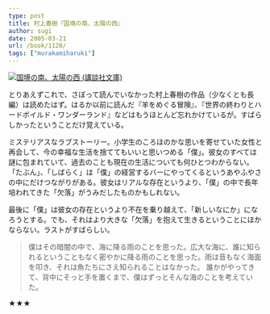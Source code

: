```yaml
---
type: post
title: 村上春樹『国境の南、太陽の西』
author: sugi
date: 2005-03-21
url: /book/1120/
tags: ["murakamiharuki"]
---
```

<a href="http://www.amazon.co.jp/exec/obidos/ASIN/4062630869/chezsugi-22/ref=nosim/" name="amazletlink" target="_blank"><img src="http://ecx.images-amazon.com/images/I/41pdBnCDnaL.jpg" alt="国境の南、太陽の西 (講談社文庫)" style="border: none;" class="alignleft"/></a>

とりあえずこれで、さぼって読んでいなかった村上春樹の作品（少なくとも長編）は読めたはず。はるか以前に読んだ『羊をめぐる冒険』、『世界の終わりとハードボイルド・ワンダーランド』などはもうほとんど忘れかけているが。すばらしかったということだけ覚えている。

ミステリアスなラブストーリー。小学生のころほのかな思いを寄せていた女性と再会して、今の幸福な生活を捨ててもいいと思いつめる「僕」。彼女のすべては謎に包まれていて、過去のことも現在の生活についても何ひとつわからない。「たぶん」、「しばらく」は「僕」の経営するバーにやってくるというあやふやさの中にだけつながりがある。彼女はリアルな存在というより、「僕」の中で長年培われてきた「欠落」がうみだしたものかもしれない。

最後に「僕」は彼女の存在というより不在を乗り越えて、「新しいなにか」になろうとする。でも、それはより大きな「欠落」を抱えて生きるということにほかならない。ラストがすばらしい。

> 僕はその暗闇の中で、海に降る雨のことを思った。広大な海に、誰に知られるということもなく密やかに降る雨のことを思った。雨は音もなく海面を叩き、それは魚たちにさえ知られることはなかった。
> 誰かがやってきて、背中にそっと手を置くまで、僕はずっとそんな海のことを考えていた。

★★★

